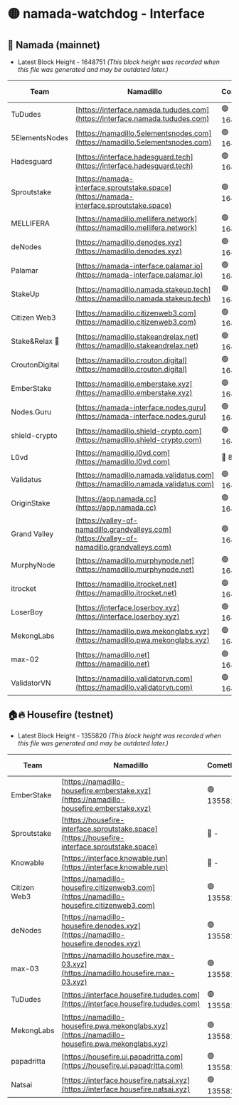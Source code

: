 # 🟡 namada-watchdog - Interface

## 🚀 Namada (mainnet)
- Latest Block Height - 1648751 *(This block height was recorded when this file was generated and may be outdated later.)*

| Team | Namadillo | CometBFT | Indexer | MASP Indexer |
|-|-|-|-|-|
| TuDudes | [https://interface.namada.tududes.com](https://interface.namada.tududes.com) | 🟢 1648735 | 🟢 1648734 | 🟢 1648734 |
| 5ElementsNodes | [https://namadillo.5elementsnodes.com](https://namadillo.5elementsnodes.com) | 🟢 1648735 | 🟢 1648735 | 🟢 1648735 |
| Hadesguard | [https://interface.hadesguard.tech](https://interface.hadesguard.tech) | 🟢 1648735 | 🟢 1648735 | 🟢 1648735 |
| Sproutstake | [https://namada-interface.sproutstake.space](https://namada-interface.sproutstake.space) | 🟢 1648736 | 🟢 1648736 | 🟢 1648736 |
| MELLIFERA | [https://namadillo.mellifera.network](https://namadillo.mellifera.network) | 🟢 1648738 | 🟢 1648737 | 🟢 1648738 |
| deNodes | [https://namadillo.denodes.xyz](https://namadillo.denodes.xyz) | 🟢 1648738 | 🟢 1648738 | 🟢 1648738 |
| Palamar | [https://namada-interface.palamar.io](https://namada-interface.palamar.io) | 🟢 1648739 | 🟢 1648739 | 🟢 1648739 |
| StakeUp | [https://namadillo.namada.stakeup.tech](https://namadillo.namada.stakeup.tech) | 🟢 1648740 | 🟢 1648739 | 🟢 1648740 |
| Citizen Web3 | [https://namadillo.citizenweb3.com](https://namadillo.citizenweb3.com) | 🟢 1648739 | 🟢 1648740 | 🟢 1648740 |
| Stake&Relax 🦥 | [https://namadillo.stakeandrelax.net](https://namadillo.stakeandrelax.net) | 🟢 1648741 | 🟢 1648741 | 🟢 1648741 |
| CroutonDigital | [https://namadillo.crouton.digital](https://namadillo.crouton.digital) | 🟢 1648742 | 🔴 1338918 | 🟢 1648741 |
| EmberStake | [https://namadillo.emberstake.xyz](https://namadillo.emberstake.xyz) | 🟢 1648742 | 🟢 1648742 | 🟢 1648742 |
| Nodes.Guru | [https://namada-interface.nodes.guru](https://namada-interface.nodes.guru) | 🟢 1648743 | 🟢 1648743 | 🟢 1648743 |
| shield-crypto | [https://namadillo.shield-crypto.com](https://namadillo.shield-crypto.com) | 🟢 1648743 | 🟢 1648743 | 🟢 1648743 |
| L0vd | [https://namadillo.l0vd.com](https://namadillo.l0vd.com) | 🔴 894059 | 🔴 1338449 | 🔴 894059 |
| Validatus | [https://namadillo.namada.validatus.com](https://namadillo.namada.validatus.com) | 🟢 1648745 | 🔴 1338199 | 🟢 1648745 |
| OriginStake | [https://app.namada.cc](https://app.namada.cc) | 🟢 1648745 | 🟢 1648745 | 🟢 1648745 |
| Grand Valley | [https://valley-of-namadillo.grandvalleys.com](https://valley-of-namadillo.grandvalleys.com) | 🟢 1648745 | 🟢 1648745 | 🟢 1648747 |
| MurphyNode | [https://namadillo.murphynode.net](https://namadillo.murphynode.net) | 🟢 1648748 | 🟢 1648748 | 🔴 - |
| itrocket | [https://namadillo.itrocket.net](https://namadillo.itrocket.net) | 🟢 1648748 | 🟢 1648748 | 🟢 1648748 |
| LoserBoy | [https://interface.loserboy.xyz](https://interface.loserboy.xyz) | 🟢 1648749 | 🟢 1648749 | 🔴 - |
| MekongLabs | [https://namadillo.pwa.mekonglabs.xyz](https://namadillo.pwa.mekonglabs.xyz) | 🟢 1648750 | 🟢 1648750 | 🟢 1648749 |
| max-02 | [https://namadillo.net](https://namadillo.net) | 🟢 1648750 | 🟢 1648750 | 🟢 1648750 |
| ValidatorVN | [https://namadillo.validatorvn.com](https://namadillo.validatorvn.com) | 🟢 1648751 | 🟢 1648751 | 🟢 1648750 |

## 🏠🔥 Housefire (testnet)
- Latest Block Height - 1355820 *(This block height was recorded when this file was generated and may be outdated later.)*

| Team | Namadillo | CometBFT | Indexer | MASP Indexer |
|-|-|-|-|-|
| EmberStake | [https://namadillo-housefire.emberstake.xyz](https://namadillo-housefire.emberstake.xyz) | 🟢 1355811 | 🟢 1355810 | 🔴 1083022 |
| Sproutstake | [https://housefire-interface.sproutstake.space](https://housefire-interface.sproutstake.space) | 🔴 - | 🔴 - | 🔴 - |
| Knowable | [https://interface.knowable.run](https://interface.knowable.run) | 🔴 - | 🔴 - | 🔴 - |
| Citizen Web3 | [https://namadillo-housefire.citizenweb3.com](https://namadillo-housefire.citizenweb3.com) | 🟢 1355815 | 🔴 1162824 | 🔴 - |
| deNodes | [https://namadillo-housefire.denodes.xyz](https://namadillo-housefire.denodes.xyz) | 🟢 1355817 | 🟢 1355817 | 🟢 1355817 |
| max-03 | [https://namadillo.housefire.max-03.xyz](https://namadillo.housefire.max-03.xyz) | 🟢 1355818 | 🟢 1355818 | 🟢 1355818 |
| TuDudes | [https://interface.housefire.tududes.com](https://interface.housefire.tududes.com) | 🟢 1355818 | 🟢 1355818 | 🟢 1355818 |
| MekongLabs | [https://namadillo-housefire.pwa.mekonglabs.xyz](https://namadillo-housefire.pwa.mekonglabs.xyz) | 🟢 1355819 | 🟢 1355819 | 🔴 1083022 |
| papadritta | [https://housefire.ui.papadritta.com](https://housefire.ui.papadritta.com) | 🟢 1355819 | 🟢 1355819 | 🟢 1355819 |
| Natsai | [https://interface.housefire.natsai.xyz](https://interface.housefire.natsai.xyz) | 🟢 1355820 | 🟢 1355820 | 🟢 1355820 |

